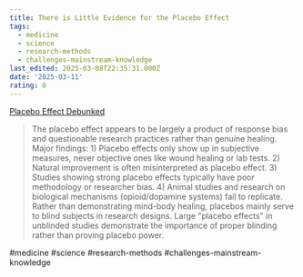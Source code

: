 ```yaml
---
title: There is Little Evidence for the Placebo Effect
tags:
  - medicine
  - science
  - research-methods
  - challenges-mainstream-knowledge
last_edited: 2025-03-08T22:35:31.000Z
date: '2025-03-11'
rating: 0
---
```





[Placebo Effect Debunked](https://carcinisation.com/2024/11/13/a-case-against-the-placebo-effect/?ref=thebrowser.com)

> The placebo effect appears to be largely a product of response bias and questionable research practices rather than genuine healing. Major findings: 1) Placebo effects only show up in subjective measures, never objective ones like wound healing or lab tests. 2) Natural improvement is often misinterpreted as placebo effect. 3) Studies showing strong placebo effects typically have poor methodology or researcher bias. 4) Animal studies and research on biological mechanisms (opioid/dopamine systems) fail to replicate. Rather than demonstrating mind-body healing, placebos mainly serve to blind subjects in research designs. Large "placebo effects" in unblinded studies demonstrate the importance of proper blinding rather than proving placebo power. 

#medicine #science #research-methods #challenges-mainstream-knowledge

